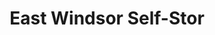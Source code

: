 ---
title: "East Windsor Self-Stor"
url: /east-windsor/east-windsor-self-stor/
shop: storage rental
---